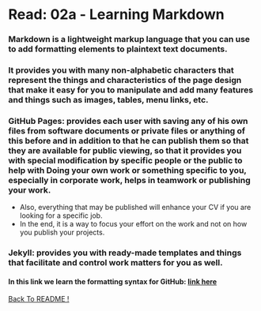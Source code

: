 # Read: 02a - Learning Markdown

### Markdown is a lightweight markup language that you can use to add formatting elements to plaintext text documents.

### It provides you with many non-alphabetic characters that represent the things and characteristics of the page design that make it easy for you to manipulate and add many features and things such as images, tables, menu links, etc.

### GitHub Pages: provides each user with saving any of his own files from software documents or private files or anything of this before and in addition to that he can publish them so that they are available for public viewing, so that it provides you with special modification by specific people or the public to help with Doing your own work or something specific to you, especially in corporate work, helps in teamwork or publishing your work.

* Also, everything that may be published will enhance your CV if you are looking for a specific job.
* In the end, it is a way to focus your effort on the work and not on how you publish your projects.

### Jekyll: provides you with ready-made templates and things that facilitate and control work matters for you as well.

#### In this link we learn the formatting syntax for GitHub: [ link here ]( https://docs.github.com/en/github/writing-on-github/basic-writing-and-formatting-syntax )

[ Back To README !]( README.md )